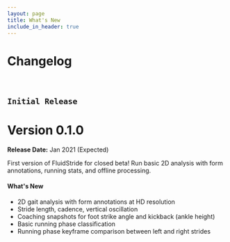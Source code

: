 ```yaml
---
layout: page
title: What's New
include_in_header: true
---
```


# Changelog

<br>

## `Initial Release`

# **Version 0.1.0**
**Release Date:** Jan 2021 (Expected)

First version of FluidStride for closed beta! Run basic 2D analysis with form
annotations, running stats, and offline processing.

#### What's New

-   2D gait analysis with form annotations at HD resolution
-   Stride length, cadence, vertical oscillation
-   Coaching snapshots for foot strike angle and kickback (ankle height)
-   Basic running phase classification
-   Running phase keyframe comparison between left and right strides

<br>
